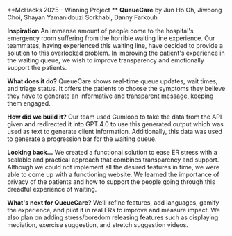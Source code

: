 **McHacks 2025 - Winning Project **
**QueueCare** by Jun Ho Oh, Jiwoong Choi, Shayan Yamanidouzi Sorkhabi, Danny Farkouh

**Inspiration**
An immense amount of people come to the hospital's emergency room suffering from the horrible waiting line experience.
Our teammates, having experienced this waiting line, have decided to provide a solution to this overlooked problem.
In improving the patient's experience in the waiting queue, we wish to improve transparency and emotionally support the patients.

**What does it do?**
QueueCare shows real-time queue updates, wait times, and triage status.
It offers the patients to choose the symptoms they believe they have to generate an informative and transparent message, keeping them engaged.

**How did we build it?**
Our team used Gumloop to take the data from the API given and redirected it into GPT 4.0 to use this generated output which was used as text to generate client information.
Additionally, this data was used to generate a progression bar for the waiting queue.

**Looking back...**
We created a functional solution to ease ER stress with a scalable and practical approach that combines transparency and support. 
Although we could not implement all the desired features in time, we were able to come up with a functioning website.
We learned the importance of privacy of the patients and how to support the people going through this dreadful experience of waiting.

**What's next for QueueCare?**
We’ll refine features, add languages, gamify the experience, and pilot it in real ERs to improve and measure impact. 
We also plan on adding stress/boredom releasing features such as displaying mediation, exercise suggestion, and stretch suggestion videos.
